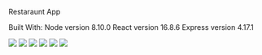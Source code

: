 Restaraunt App

Built With:
Node version 8.10.0
React version 16.8.6
Express version 4.17.1

<img src="https://i.ibb.co/DMWRWV7/menu2.gif">

<img src="https://i.ibb.co/bQcQw1b/carousel-FINAL.gif">

<img src="https://i.imgur.com/H0VcENj.png">

<img src="https://i.imgur.com/IFqxisB.jpg">

<img src="https://i.imgur.com/AFqNeGA.png">

<img src="https://i.imgur.com/8LTof3p.png">
